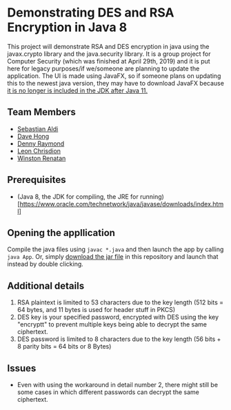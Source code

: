 # Demonstrating DES and RSA Encryption in Java 8
This project will demonstrate RSA and DES encryption in java using the javax.crypto library and the java.security library. It is a group project for Computer Security (which was finished at April 29th, 2019) and it is put here for legacy purposes/if we/someone are planning to update the application. The UI is made using JavaFX, so if someone plans on updating this to the newest java version, they may have to download JavaFX because [it is no longer is included in the JDK after Java 11.](https://jaxenter.com/jdk-11-javafx-separate-module-142186.html)

## Team Members
* [Sebastian Aldi](https://github.com/sebastianaldi17)
* [Dave Hong](https://github.com/acailuv)
* [Denny Raymond](https://github.com/raymondddenny)
* [Leon Chrisdion](https://github.com/leonchrisdion)
* [Winston Renatan](https://github.com/winstonrenatan)

## Prerequisites
* (Java 8, the JDK for compiling, the JRE for running)[https://www.oracle.com/technetwork/java/javase/downloads/index.html]
## Opening the appllication
Compile the java files using `javac *.java` and then launch the app by calling `java App`. Or, simply [download the jar file](https://github.com/sebastianaldi17/JavaDESRSA/raw/master/encryptorv1.4.jar) in this repository and launch that instead by double clicking.

## Additional details
1. RSA plaintext is limited to 53 characters due to the key length (512 bits = 64 bytes, and 11 bytes is used for header stuff in PKCS)
2. DES key is your specified password, encrypted with DES using the key "encryptt" to prevent multiple keys being able to decrypt the same ciphertext.
3. DES password is limited to 8 characters due to the key length (56 bits + 8 parity bits = 64 bits or 8 Bytes)

## Issues
* Even with using the workaround in detail number 2, there might still be some cases in which different passwords can decrypt the same ciphertext.
